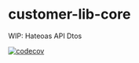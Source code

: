 # customer-lib-core

WIP: Hateoas API Dtos

[![codecov](https://codecov.io/gh/poiasd3241/customer-lib-core/branch/main/graph/badge.svg?token=3HRDMJE3KP)](https://codecov.io/gh/poiasd3241/customer-lib-core)
